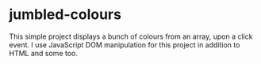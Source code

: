 # jumbled-colours

This simple project displays a bunch of colours from an array, upon a click event. I use JavaScript DOM manipulation for this project in addition to HTML and some too.